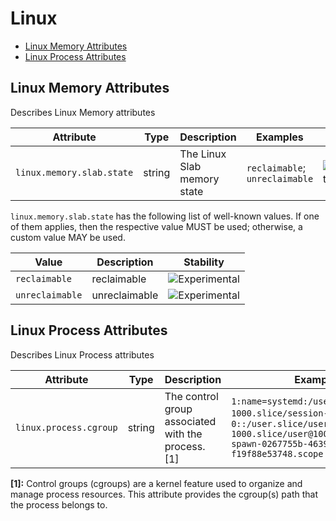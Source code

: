 <!--- Hugo front matter used to generate the website version of this page:
--->

<!-- NOTE: THIS FILE IS AUTOGENERATED. DO NOT EDIT BY HAND. -->
<!-- see templates/registry/markdown/attribute_namespace.md.j2 -->

# Linux

- [Linux Memory Attributes](#linux-memory-attributes)
- [Linux Process Attributes](#linux-process-attributes)

## Linux Memory Attributes

Describes Linux Memory attributes

| Attribute                 | Type   | Description                 | Examples                       | Stability                                                        |
| ------------------------- | ------ | --------------------------- | ------------------------------ | ---------------------------------------------------------------- |
| `linux.memory.slab.state` | string | The Linux Slab memory state | `reclaimable`; `unreclaimable` | ![Experimental](https://img.shields.io/badge/-experimental-blue) |

`linux.memory.slab.state` has the following list of well-known values. If one of them applies, then the respective value MUST be used; otherwise, a custom value MAY be used.

| Value           | Description   | Stability                                                        |
| --------------- | ------------- | ---------------------------------------------------------------- |
| `reclaimable`   | reclaimable   | ![Experimental](https://img.shields.io/badge/-experimental-blue) |
| `unreclaimable` | unreclaimable | ![Experimental](https://img.shields.io/badge/-experimental-blue) |

## Linux Process Attributes

Describes Linux Process attributes

| Attribute              | Type   | Description                                        | Examples                                                                                                                                                               | Stability                                                        |
| ---------------------- | ------ | -------------------------------------------------- | ---------------------------------------------------------------------------------------------------------------------------------------------------------------------- | ---------------------------------------------------------------- |
| `linux.process.cgroup` | string | The control group associated with the process. [1] | `1:name=systemd:/user.slice/user-1000.slice/session-3.scope`; `0::/user.slice/user-1000.slice/user@1000.service/tmux-spawn-0267755b-4639-4a27-90ed-f19f88e53748.scope` | ![Experimental](https://img.shields.io/badge/-experimental-blue) |

**[1]:** Control groups (cgroups) are a kernel feature used to organize and manage process resources. This attribute provides the cgroup(s) path that the process belongs to.
